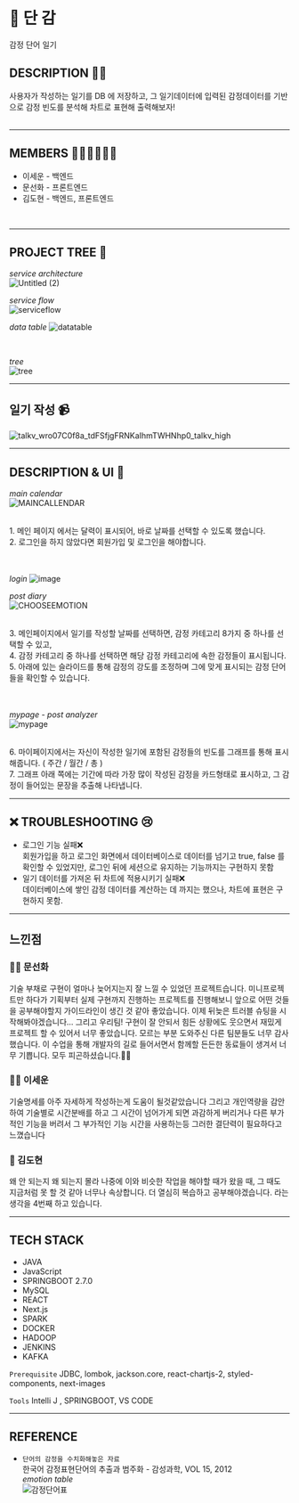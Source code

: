 # 🍅  단 감

감정 단어 일기


## DESCRIPTION 👨‍💻

사용자가 작성하는 일기를 DB 에 저장하고,
그 일기데이터에 입력된 감정데이터를 기반으로 감정 빈도를 분석해 차트로 표현해 출력해보자!<br/>
<br/>

---

## MEMBERS 🙍‍♂️🙍‍♀️🙍‍♂️

- 이세운 - 백엔드
- 문선화 - 프론트엔드
- 김도현 - 백엔드, 프론트엔드

<br/>

---

## PROJECT TREE 🎉

*service architecture*<br/>
![Untitled (2)](https://user-images.githubusercontent.com/92356170/199652583-4eea202b-b223-49b4-9308-fbe2c0a88f97.jpg)


*service flow*<br/>
![serviceflow](https://user-images.githubusercontent.com/98632452/174228495-9e8228ad-7b68-4211-866d-3831dd8f43e6.png)
<!-- 여기수정 -->

*data table*
![datatable](https://user-images.githubusercontent.com/98632452/174233328-c7fa7dc4-4feb-49f8-adbe-be82edef33a4.png)


<br/>

*tree*<br/>
![tree](https://user-images.githubusercontent.com/98632452/174227908-51c696ee-dbf2-48d5-8286-0f5acfa33d53.png)
<!-- 여기수정 (도커컴포즈 바탕으로)-->

---
## 일기 작성 📹


![talkv_wro07C0f8a_tdFSfjgFRNKaIhmTWHNhp0_talkv_high](https://user-images.githubusercontent.com/98632452/174240072-7facf076-85d5-43da-b62c-3c91d67ab6a7.gif)



---

## DESCRIPTION & UI 🎨

*main calendar*<br/>
![MAINCALLENDAR](https://user-images.githubusercontent.com/98632452/174229212-22905cc4-beff-4cf3-be21-77fffca8f5c4.png)

<br/>
1. 메인 페이지 에서는 달력이 표시되어, 바로 날짜를 선택할 수 있도록 했습니다.
<br/>
2. 로그인을 하지 않았다면 회원가입 및 로그인을 해야합니다.
<br/>
<br/>
<br/>

*login*
![image](https://user-images.githubusercontent.com/98632452/174230517-1ba8f66f-3ebe-433d-b798-2666c012c646.png)





*post diary*<br/>
![CHOOSEEMOTION](https://user-images.githubusercontent.com/98632452/174227690-04700628-1320-469e-952a-bdf160b30e0b.png)

<br/>
3. 메인페이지에서 일기를 작성할 날짜를 선택하면, 감정 카테고리 8가지 중 하나를 선택할 수 있고,<br/>
4. 감정 카테고리 중 하나를 선택하면 해당 감정 카테고리에 속한 감정들이 표시됩니다.<br/>
5. 아래에 있는 슬라이드를 통해 감정의 강도를 조정하며 그에 맞게 표시되는 감정 단어들을 확인할 수 있습니다.

<br/>
<br/>
<br/>

*mypage - post analyzer*<br/>
![mypage](https://user-images.githubusercontent.com/98632452/174232166-f49fc413-3179-4948-af58-938a66294fac.png)

<br/>
6. 마이페이지에서는 자신이 작성한 일기에 포함된 감정들의 빈도를 그래프를 통해 표시해줍니다. ( 주간 / 월간 / 총 )<br/>
7. 그래프 아래 쪽에는 기간에 따라 가장 많이 작성된 감정을 카드형태로 표시하고, 그 감정이 들어있는 문장을 추출해 나타냅니다.






---
## ❌ TROUBLESHOOTING 😢


- 로그인 기능 실패❌<br/> 회원가입을 하고 로그인 화면에서 데이터베이스로 데이터를 넘기고 true, false 를 확인할 수 있었지만, 로그인 뒤에 세션으로 유지하는 기능까지는 구현하지 못함
- 일기 데이터를 가져온 뒤 차트에 적용시키기 실패❌<br/> 데이터베이스에 쌓인 감정 데이터를 계산하는 데 까지는 했으나, 차트에 표현은 구현하지 못함.


---

## 느낀점

### 👩‍🎨 문선화
기술 부채로 구현이 얼마나 늦어지는지 잘 느낄 수 있었던 프로젝트습니다. 미니프로젝트만 하다가 기획부터 실제 구현까지 진행하는 프로젝트를 진행해보니 앞으로 어떤 것들을 공부해야할지
가이드라인이 생긴 것 같아 좋았습니다. 이제 뒤늦은 트러블 슈팅을 시작해봐야겠습니다... 그리고 우리팀! 구현이 잘 안되서 힘든 상황에도 웃으면서 재밌게 프로젝트 할 수 있어서 너무 좋았습니다. 모르는 부분 도와주신 다른 팀분들도 너무 감사했습니다. 이 수업을 통해 개발자의 길로 들어서면서 함께할 든든한 동료들이 생겨서 너무 기쁩니다. 모두 피곤하셨습니다.🙆‍♀️

### 👨‍💻 이세운
기술명세를 아주 자세하게 작성하는게 도움이 될것같았습니다
그리고 개인역량을 감안하여 기술별로 시간분배를 하고 그 시간이 넘어가게 되면 과감하게 버리거나 다른 부가적인 기능을 버려서 그 부가적인 기능 시간을 사용하는등 그러한 결단력이 필요하다고 느꼈습니다 

### 🤡 김도현
왜 안 되는지 왜 되는지 몰라 나중에 이와 비슷한 작업을 해야할 때가 왔을 때, 그 때도 지금처럼 못 할 것 같아 너무나 속상합니다.
더 열심히 복습하고 공부해야겠습니다. 라는 생각을 4번째 하고 있습니다.

---

## TECH STACK

- JAVA
- JavaScript
- SPRINGBOOT 2.7.0
- MySQL
- REACT
- Next.js
- SPARK
- DOCKER
- HADOOP
- JENKINS
- KAFKA

`Prerequisite`
JDBC, lombok, jackson.core, react-chartjs-2, styled-components, next-images

`Tools`
Intelli J , SPRINGBOOT, VS CODE

----

## REFERENCE

- `단어의 감정을 수치화해놓은 자료`<br/>
한국어 감정표현단어의 추출과 범주화 - 감성과학, VOL 15, 2012<br/>
*emotion table*<br/>
![감정단어표](https://user-images.githubusercontent.com/98632452/174223736-b2470d10-275d-4989-8f4b-819b0e2786d8.png)
